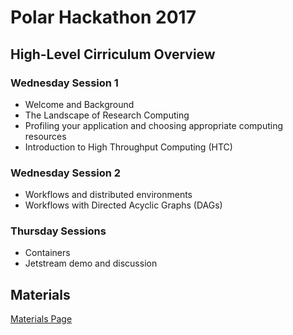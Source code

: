 # Polar Hackathon 2017

## High-Level Cirriculum Overview

### Wednesday Session 1

   * Welcome and Background
   * The Landscape of Research Computing
   * Profiling your application and choosing appropriate computing resources
   * Introduction to High Throughput Computing (HTC)
   
### Wednesday Session 2

   * Workflows and distributed environments
   * Workflows with Directed Acyclic Graphs (DAGs)
   
### Thursday Sessions

   * Containers 
   * Jetstream demo and discussion
   
## Materials

[Materials Page](https://opensciencegrid.github.io/dosar/Materials/Materials/)
